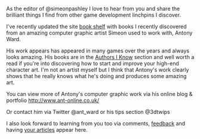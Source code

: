 
As the editor of @simeonpashley I love to hear from you and share the
brilliant things I find from other game development linchpins I
discover.

I've recently updated the site [book shelf](/book-shelf) with books I
recently discovered from an amazing computer graphic artist Simeon used
to work with, Antony Ward.

His work appears has appeared in many games over the years and always
looks amazing. His books are in the [Authors I
Know](http://astore.amazon.co.uk/gamedevelcons-21?_encoding=UTF8&node=6) section and well worth a read if you're into discovering how to start and improve your high-end character art. I'm not an artist myself but I think that Antony's work clearly shows that he really knows what he's doing and produces some amazing art.

You can view more of Antony's computer graphic work via his online blog
& portfolio <http://www.ant-online.co.uk/>

Or contact him via Twitter @ant_ward or his tips section @3dtwips

I also look forward to learning from you too via comments,
[feedback](/contact) and having [your articles](/write-for-us) appear
here.
